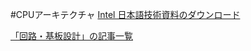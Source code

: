 #CPUアーキテクチャ
[Intel 日本語技術資料のダウンロード](https://kyouichisato.blogspot.com/2014/05/intel.html)

[「回路・基板設計」の記事一覧](https://start-electronics.com/category/electronics/elec/)
